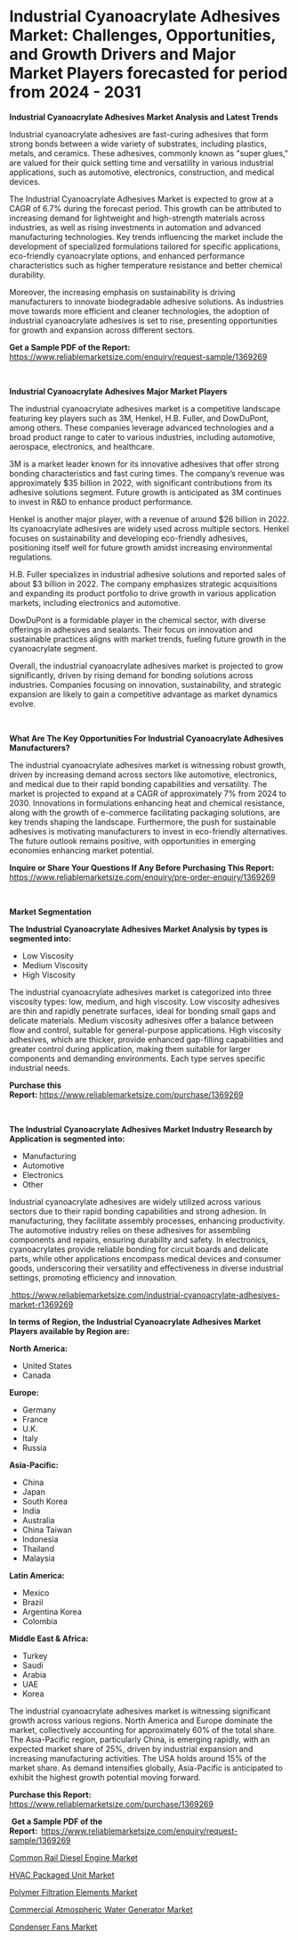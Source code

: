 <p><h1>Industrial Cyanoacrylate Adhesives Market: Challenges, Opportunities, and Growth Drivers and Major Market Players forecasted for period from 2024 - 2031</h1></p><p><strong>Industrial Cyanoacrylate Adhesives Market Analysis and Latest Trends</strong></p>
<p><p>Industrial cyanoacrylate adhesives are fast-curing adhesives that form strong bonds between a wide variety of substrates, including plastics, metals, and ceramics. These adhesives, commonly known as "super glues," are valued for their quick setting time and versatility in various industrial applications, such as automotive, electronics, construction, and medical devices.</p><p>The Industrial Cyanoacrylate Adhesives Market is expected to grow at a CAGR of 6.7% during the forecast period. This growth can be attributed to increasing demand for lightweight and high-strength materials across industries, as well as rising investments in automation and advanced manufacturing technologies. Key trends influencing the market include the development of specialized formulations tailored for specific applications, eco-friendly cyanoacrylate options, and enhanced performance characteristics such as higher temperature resistance and better chemical durability. </p><p>Moreover, the increasing emphasis on sustainability is driving manufacturers to innovate biodegradable adhesive solutions. As industries move towards more efficient and cleaner technologies, the adoption of industrial cyanoacrylate adhesives is set to rise, presenting opportunities for growth and expansion across different sectors.</p></p>
<p><strong>Get a Sample PDF of the Report:&nbsp;</strong> <a href="https://www.reliablemarketsize.com/enquiry/request-sample/1369269?utm_campaign=1105&utm_medium=2&utm_source=Github&utm_content=ia&utm_term=06122024&utm_id=industrial-cyanoacrylate-adhesives">https://www.reliablemarketsize.com/enquiry/request-sample/1369269</a></p>
<p>&nbsp;</p>
<p><strong>Industrial Cyanoacrylate Adhesives Major Market Players</strong></p>
<p><p>The industrial cyanoacrylate adhesives market is a competitive landscape featuring key players such as 3M, Henkel, H.B. Fuller, and DowDuPont, among others. These companies leverage advanced technologies and a broad product range to cater to various industries, including automotive, aerospace, electronics, and healthcare.</p><p>3M is a market leader known for its innovative adhesives that offer strong bonding characteristics and fast curing times. The company’s revenue was approximately $35 billion in 2022, with significant contributions from its adhesive solutions segment. Future growth is anticipated as 3M continues to invest in R&D to enhance product performance.</p><p>Henkel is another major player, with a revenue of around $26 billion in 2022. Its cyanoacrylate adhesives are widely used across multiple sectors. Henkel focuses on sustainability and developing eco-friendly adhesives, positioning itself well for future growth amidst increasing environmental regulations.</p><p>H.B. Fuller specializes in industrial adhesive solutions and reported sales of about $3 billion in 2022. The company emphasizes strategic acquisitions and expanding its product portfolio to drive growth in various application markets, including electronics and automotive.</p><p>DowDuPont is a formidable player in the chemical sector, with diverse offerings in adhesives and sealants. Their focus on innovation and sustainable practices aligns with market trends, fueling future growth in the cyanoacrylate segment.</p><p>Overall, the industrial cyanoacrylate adhesives market is projected to grow significantly, driven by rising demand for bonding solutions across industries. Companies focusing on innovation, sustainability, and strategic expansion are likely to gain a competitive advantage as market dynamics evolve.</p></p>
<p>&nbsp;</p>
<p><strong>What Are The Key Opportunities For Industrial Cyanoacrylate Adhesives Manufacturers?</strong></p>
<p><p>The industrial cyanoacrylate adhesives market is witnessing robust growth, driven by increasing demand across sectors like automotive, electronics, and medical due to their rapid bonding capabilities and versatility. The market is projected to expand at a CAGR of approximately 7% from 2024 to 2030. Innovations in formulations enhancing heat and chemical resistance, along with the growth of e-commerce facilitating packaging solutions, are key trends shaping the landscape. Furthermore, the push for sustainable adhesives is motivating manufacturers to invest in eco-friendly alternatives. The future outlook remains positive, with opportunities in emerging economies enhancing market potential.</p></p>
<p><strong>Inquire or Share Your Questions If Any Before Purchasing This Report:</strong> <a href="https://www.reliablemarketsize.com/enquiry/pre-order-enquiry/1369269?utm_campaign=1105&utm_medium=2&utm_source=Github&utm_content=ia&utm_term=06122024&utm_id=industrial-cyanoacrylate-adhesives">https://www.reliablemarketsize.com/enquiry/pre-order-enquiry/1369269</a></p>
<p>&nbsp;</p>
<p><strong>Market Segmentation</strong></p>
<p><strong>The Industrial Cyanoacrylate Adhesives Market Analysis by types is segmented into:</strong></p>
<p><ul><li>Low Viscosity</li><li>Medium Viscosity</li><li>High Viscosity</li></ul></p>
<p><p>The industrial cyanoacrylate adhesives market is categorized into three viscosity types: low, medium, and high viscosity. Low viscosity adhesives are thin and rapidly penetrate surfaces, ideal for bonding small gaps and delicate materials. Medium viscosity adhesives offer a balance between flow and control, suitable for general-purpose applications. High viscosity adhesives, which are thicker, provide enhanced gap-filling capabilities and greater control during application, making them suitable for larger components and demanding environments. Each type serves specific industrial needs.</p></p>
<p><strong>Purchase this Report:&nbsp;</strong><a href="https://www.reliablemarketsize.com/purchase/1369269?utm_campaign=1105&utm_medium=2&utm_source=Github&utm_content=ia&utm_term=06122024&utm_id=industrial-cyanoacrylate-adhesives">https://www.reliablemarketsize.com/purchase/1369269</a></p>
<p>&nbsp;</p>
<p><strong>The Industrial Cyanoacrylate Adhesives Market Industry Research by Application is segmented into:</strong></p>
<p><ul><li>Manufacturing</li><li>Automotive</li><li>Electronics</li><li>Other</li></ul></p>
<p><p>Industrial cyanoacrylate adhesives are widely utilized across various sectors due to their rapid bonding capabilities and strong adhesion. In manufacturing, they facilitate assembly processes, enhancing productivity. The automotive industry relies on these adhesives for assembling components and repairs, ensuring durability and safety. In electronics, cyanoacrylates provide reliable bonding for circuit boards and delicate parts, while other applications encompass medical devices and consumer goods, underscoring their versatility and effectiveness in diverse industrial settings, promoting efficiency and innovation.</p></p>
<p><a href="https://www.reliablemarketsize.com/industrial-cyanoacrylate-adhesives-market-r1369269?utm_campaign=1105&utm_medium=2&utm_source=Github&utm_content=ia&utm_term=06122024&utm_id=industrial-cyanoacrylate-adhesives">&nbsp;https://www.reliablemarketsize.com/industrial-cyanoacrylate-adhesives-market-r1369269</a></p>
<p><strong>In terms of Region, the Industrial Cyanoacrylate Adhesives Market Players available by Region are:</strong></p>
<p>
    <p> <strong> North America: </strong>
        <ul>
            <li>United States</li>
            <li>Canada</li>
        </ul>
        </p> 
    <p> <strong> Europe: </strong>
        <ul>
            <li>Germany</li>
            <li>France</li>
            <li>U.K.</li>
            <li>Italy</li>
            <li>Russia</li>
        </ul>
        </p> 
    <p> <strong> Asia-Pacific: </strong>
        <ul>
            <li>China</li>
            <li>Japan</li>
            <li>South Korea</li>
            <li>India</li>
            <li>Australia</li>
            <li>China Taiwan</li>
            <li>Indonesia</li>
            <li>Thailand</li>
            <li>Malaysia</li>
        </ul>
        </p> 
    <p> <strong> Latin America: </strong>
        <ul>
            <li>Mexico</li>
            <li>Brazil</li>
            <li>Argentina Korea</li>
            <li>Colombia</li>
        </ul>
        </p> 
    <p> <strong> Middle East & Africa: </strong>
        <ul>
            <li>Turkey</li>
            <li>Saudi</li>
            <li>Arabia</li>
            <li>UAE</li>
            <li>Korea</li>
        </ul>
    </p>
    </p>
<p><p>The industrial cyanoacrylate adhesives market is witnessing significant growth across various regions. North America and Europe dominate the market, collectively accounting for approximately 60% of the total share. The Asia-Pacific region, particularly China, is emerging rapidly, with an expected market share of 25%, driven by industrial expansion and increasing manufacturing activities. The USA holds around 15% of the market share. As demand intensifies globally, Asia-Pacific is anticipated to exhibit the highest growth potential moving forward.</p></p>
<p><strong>Purchase this Report: </strong><a href="https://www.reliablemarketsize.com/purchase/1369269?utm_campaign=1105&utm_medium=2&utm_source=Github&utm_content=ia&utm_term=06122024&utm_id=industrial-cyanoacrylate-adhesives">https://www.reliablemarketsize.com/purchase/1369269</a></p>
<p>&nbsp;<strong>Get a Sample PDF of the Report:&nbsp;&nbsp;</strong><a href="https://www.reliablemarketsize.com/enquiry/request-sample/1369269?utm_campaign=1105&utm_medium=2&utm_source=Github&utm_content=ia&utm_term=06122024&utm_id=industrial-cyanoacrylate-adhesives">https://www.reliablemarketsize.com/enquiry/request-sample/1369269</a></p>
<p><strong></strong></p>
<p><p><a href="https://issuu.com/reportprime-2/docs/common-rail-diesel-engine-market-size-2030.pptx?utm_campaign=1105&utm_medium=2&utm_source=Github&utm_content=ia&utm_term=06122024&utm_id=industrial-cyanoacrylate-adhesives">Common Rail Diesel Engine Market</a></p><p><a href="https://www.linkedin.com/pulse/hvac-packaged-unit-research-study-market-outlook-regulatory-el5jc?utm_campaign=1105&utm_medium=2&utm_source=Github&utm_content=ia&utm_term=06122024&utm_id=industrial-cyanoacrylate-adhesives">HVAC Packaged Unit Market</a></p><p><a href="https://issuu.com/reportprime-2/docs/polymer-filtration-elements-market-size-2030.pptx?utm_campaign=1105&utm_medium=2&utm_source=Github&utm_content=ia&utm_term=06122024&utm_id=industrial-cyanoacrylate-adhesives">Polymer Filtration Elements Market</a></p><p><a href="https://www.linkedin.com/pulse/commercial-atmospheric-water-generator-market-size-projected-tr3rc?utm_campaign=1105&utm_medium=2&utm_source=Github&utm_content=ia&utm_term=06122024&utm_id=industrial-cyanoacrylate-adhesives">Commercial Atmospheric Water Generator Market</a></p><p><a href="https://www.linkedin.com/pulse/condenser-fans-market-report-anticipated-cagr-42-comprehensive-duqec?utm_campaign=1105&utm_medium=2&utm_source=Github&utm_content=ia&utm_term=06122024&utm_id=industrial-cyanoacrylate-adhesives">Condenser Fans Market</a></p></p>